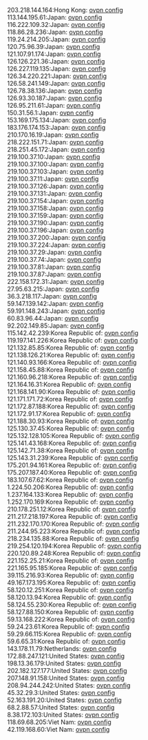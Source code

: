 203.218.144.164:Hong Kong: [ovpn config](vpn/203_218_144_164.ovpn)  
113.144.195.61:Japan: [ovpn config](vpn/113_144_195_61.ovpn)  
116.222.109.32:Japan: [ovpn config](vpn/116_222_109_32.ovpn)  
118.86.28.236:Japan: [ovpn config](vpn/118_86_28_236.ovpn)  
119.24.214.205:Japan: [ovpn config](vpn/119_24_214_205.ovpn)  
120.75.96.39:Japan: [ovpn config](vpn/120_75_96_39.ovpn)  
121.107.91.174:Japan: [ovpn config](vpn/121_107_91_174.ovpn)  
126.126.221.36:Japan: [ovpn config](vpn/126_126_221_36.ovpn)  
126.227.119.135:Japan: [ovpn config](vpn/126_227_119_135.ovpn)  
126.34.220.221:Japan: [ovpn config](vpn/126_34_220_221.ovpn)  
126.58.241.149:Japan: [ovpn config](vpn/126_58_241_149.ovpn)  
126.78.38.136:Japan: [ovpn config](vpn/126_78_38_136.ovpn)  
126.93.30.187:Japan: [ovpn config](vpn/126_93_30_187.ovpn)  
126.95.211.61:Japan: [ovpn config](vpn/126_95_211_61.ovpn)  
150.31.56.1:Japan: [ovpn config](vpn/150_31_56_1.ovpn)  
153.169.175.134:Japan: [ovpn config](vpn/153_169_175_134.ovpn)  
183.176.174.153:Japan: [ovpn config](vpn/183_176_174_153.ovpn)  
210.170.16.19:Japan: [ovpn config](vpn/210_170_16_19.ovpn)  
218.222.151.71:Japan: [ovpn config](vpn/218_222_151_71.ovpn)  
218.251.45.172:Japan: [ovpn config](vpn/218_251_45_172.ovpn)  
219.100.37.10:Japan: [ovpn config](vpn/219_100_37_10.ovpn)  
219.100.37.100:Japan: [ovpn config](vpn/219_100_37_100.ovpn)  
219.100.37.103:Japan: [ovpn config](vpn/219_100_37_103.ovpn)  
219.100.37.11:Japan: [ovpn config](vpn/219_100_37_11.ovpn)  
219.100.37.126:Japan: [ovpn config](vpn/219_100_37_126.ovpn)  
219.100.37.131:Japan: [ovpn config](vpn/219_100_37_131.ovpn)  
219.100.37.154:Japan: [ovpn config](vpn/219_100_37_154.ovpn)  
219.100.37.158:Japan: [ovpn config](vpn/219_100_37_158.ovpn)  
219.100.37.159:Japan: [ovpn config](vpn/219_100_37_159.ovpn)  
219.100.37.190:Japan: [ovpn config](vpn/219_100_37_190.ovpn)  
219.100.37.196:Japan: [ovpn config](vpn/219_100_37_196.ovpn)  
219.100.37.200:Japan: [ovpn config](vpn/219_100_37_200.ovpn)  
219.100.37.224:Japan: [ovpn config](vpn/219_100_37_224.ovpn)  
219.100.37.29:Japan: [ovpn config](vpn/219_100_37_29.ovpn)  
219.100.37.74:Japan: [ovpn config](vpn/219_100_37_74.ovpn)  
219.100.37.81:Japan: [ovpn config](vpn/219_100_37_81.ovpn)  
219.100.37.87:Japan: [ovpn config](vpn/219_100_37_87.ovpn)  
222.158.172.31:Japan: [ovpn config](vpn/222_158_172_31.ovpn)  
27.95.63.215:Japan: [ovpn config](vpn/27_95_63_215.ovpn)  
36.3.218.117:Japan: [ovpn config](vpn/36_3_218_117.ovpn)  
59.147.139.142:Japan: [ovpn config](vpn/59_147_139_142.ovpn)  
59.191.148.243:Japan: [ovpn config](vpn/59_191_148_243.ovpn)  
60.83.96.44:Japan: [ovpn config](vpn/60_83_96_44.ovpn)  
92.202.149.85:Japan: [ovpn config](vpn/92_202_149_85.ovpn)  
115.142.42.239:Korea Republic of: [ovpn config](vpn/115_142_42_239.ovpn)  
119.197.141.226:Korea Republic of: [ovpn config](vpn/119_197_141_226.ovpn)  
121.132.85.85:Korea Republic of: [ovpn config](vpn/121_132_85_85.ovpn)  
121.138.126.21:Korea Republic of: [ovpn config](vpn/121_138_126_21.ovpn)  
121.140.93.166:Korea Republic of: [ovpn config](vpn/121_140_93_166.ovpn)  
121.158.45.88:Korea Republic of: [ovpn config](vpn/121_158_45_88.ovpn)  
121.160.96.218:Korea Republic of: [ovpn config](vpn/121_160_96_218.ovpn)  
121.164.16.31:Korea Republic of: [ovpn config](vpn/121_164_16_31.ovpn)  
121.168.141.90:Korea Republic of: [ovpn config](vpn/121_168_141_90.ovpn)  
121.171.171.72:Korea Republic of: [ovpn config](vpn/121_171_171_72.ovpn)  
121.172.87.188:Korea Republic of: [ovpn config](vpn/121_172_87_188.ovpn)  
121.172.91.17:Korea Republic of: [ovpn config](vpn/121_172_91_17.ovpn)  
121.188.30.93:Korea Republic of: [ovpn config](vpn/121_188_30_93.ovpn)  
125.130.37.45:Korea Republic of: [ovpn config](vpn/125_130_37_45.ovpn)  
125.132.128.105:Korea Republic of: [ovpn config](vpn/125_132_128_105.ovpn)  
125.141.43.168:Korea Republic of: [ovpn config](vpn/125_141_43_168.ovpn)  
125.142.71.38:Korea Republic of: [ovpn config](vpn/125_142_71_38.ovpn)  
125.143.31.239:Korea Republic of: [ovpn config](vpn/125_143_31_239.ovpn)  
175.201.94.161:Korea Republic of: [ovpn config](vpn/175_201_94_161.ovpn)  
175.207.187.40:Korea Republic of: [ovpn config](vpn/175_207_187_40.ovpn)  
183.107.67.62:Korea Republic of: [ovpn config](vpn/183_107_67_62.ovpn)  
1.224.50.206:Korea Republic of: [ovpn config](vpn/1_224_50_206.ovpn)  
1.237.164.133:Korea Republic of: [ovpn config](vpn/1_237_164_133.ovpn)  
1.252.170.169:Korea Republic of: [ovpn config](vpn/1_252_170_169.ovpn)  
210.178.251.12:Korea Republic of: [ovpn config](vpn/210_178_251_12.ovpn)  
211.217.218.197:Korea Republic of: [ovpn config](vpn/211_217_218_197.ovpn)  
211.232.170.170:Korea Republic of: [ovpn config](vpn/211_232_170_170.ovpn)  
211.244.95.223:Korea Republic of: [ovpn config](vpn/211_244_95_223.ovpn)  
218.234.135.88:Korea Republic of: [ovpn config](vpn/218_234_135_88.ovpn)  
219.254.120.194:Korea Republic of: [ovpn config](vpn/219_254_120_194.ovpn)  
220.120.89.248:Korea Republic of: [ovpn config](vpn/220_120_89_248.ovpn)  
221.152.25.21:Korea Republic of: [ovpn config](vpn/221_152_25_21.ovpn)  
221.165.95.185:Korea Republic of: [ovpn config](vpn/221_165_95_185.ovpn)  
39.115.216.93:Korea Republic of: [ovpn config](vpn/39_115_216_93.ovpn)  
49.167.173.195:Korea Republic of: [ovpn config](vpn/49_167_173_195.ovpn)  
58.120.12.251:Korea Republic of: [ovpn config](vpn/58_120_12_251.ovpn)  
58.120.13.94:Korea Republic of: [ovpn config](vpn/58_120_13_94.ovpn)  
58.124.55.230:Korea Republic of: [ovpn config](vpn/58_124_55_230.ovpn)  
58.127.88.150:Korea Republic of: [ovpn config](vpn/58_127_88_150.ovpn)  
59.13.168.222:Korea Republic of: [ovpn config](vpn/59_13_168_222.ovpn)  
59.24.23.61:Korea Republic of: [ovpn config](vpn/59_24_23_61.ovpn)  
59.29.66.115:Korea Republic of: [ovpn config](vpn/59_29_66_115.ovpn)  
59.6.65.31:Korea Republic of: [ovpn config](vpn/59_6_65_31.ovpn)  
143.178.11.79:Netherlands: [ovpn config](vpn/143_178_11_79.ovpn)  
172.88.247.121:United States: [ovpn config](vpn/172_88_247_121.ovpn)  
198.13.36.179:United States: [ovpn config](vpn/198_13_36_179.ovpn)  
202.182.127.177:United States: [ovpn config](vpn/202_182_127_177.ovpn)  
207.148.91.158:United States: [ovpn config](vpn/207_148_91_158.ovpn)  
208.94.244.242:United States: [ovpn config](vpn/208_94_244_242.ovpn)  
45.32.29.3:United States: [ovpn config](vpn/45_32_29_3.ovpn)  
52.163.191.20:United States: [ovpn config](vpn/52_163_191_20.ovpn)  
68.2.88.57:United States: [ovpn config](vpn/68_2_88_57.ovpn)  
8.38.172.103:United States: [ovpn config](vpn/8_38_172_103.ovpn)  
118.69.68.205:Viet Nam: [ovpn config](vpn/118_69_68_205.ovpn)  
42.119.168.60:Viet Nam: [ovpn config](vpn/42_119_168_60.ovpn)  
